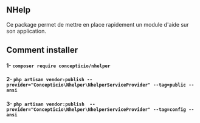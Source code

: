 ## NHelp
Ce package permet de mettre en place rapidement un module d'aide sur son application.

## Comment installer
#### 1- `composer require concepticio/nhelper`

#### 2- `php artisan vendor:publish --provider="Concepticio\Nhelper\NhelperServiceProvider" --tag=public --ansi`

#### 3- `php artisan vendor:publish  --provider="Concepticio\Nhelper\NhelperServiceProvider" --tag=config --ansi`